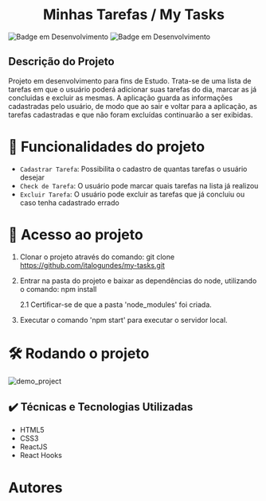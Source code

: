 <h1 align="center"> Minhas Tarefas / My Tasks </h1>

![Badge em Desenvolvimento](http://img.shields.io/static/v1?label=VERSAO&message=0.1&color=blue&style=for-the-badge)
![Badge em Desenvolvimento](http://img.shields.io/static/v1?label=STATUS&message=EM%20DESENVOLVIMENTO&color=GREEN&style=for-the-badge)

<h2>Descrição do Projeto</h2>
<p>Projeto em desenvolvimento para fins de Estudo. Trata-se de uma lista de tarefas em que o usuário poderá adicionar suas tarefas do dia, marcar as já concluidas e excluir as mesmas. A aplicação guarda as informações cadastradas pelo usuário, de modo que ao sair e voltar para a aplicação, as tarefas cadastradas e que não foram excluídas continuarão a ser exibidas.</p>

# :hammer: Funcionalidades do projeto

- `Cadastrar Tarefa`: Possibilita o cadastro de quantas tarefas o usuário desejar
- `Check de Tarefa`: O usuário pode marcar quais tarefas na lista já realizou
- `Excluir Tarefa`: O usuário pode excluir as tarefas que já concluiu ou caso tenha cadastrado errado

# 📁 Acesso ao projeto

1. Clonar o projeto através do comando:
   git clone https://github.com/italogundes/my-tasks.git

2. Entrar na pasta do projeto e baixar as dependências do node, utilizando o comando:
   npm install

   2.1 Certificar-se de que a pasta 'node_modules' foi criada.

3. Executar o comando 'npm start' para executar o servidor local.


# 🛠️ Rodando o projeto

![demo_project](https://user-images.githubusercontent.com/25756680/225981284-3b13450b-cb43-4e08-9bd7-4bab36b7b7fc.gif)

<h2>✔️ Técnicas e Tecnologias Utilizadas</h2>
<ul>
  <li>HTML5</li>
  <li>CSS3</li>
  <li>ReactJS</li>
  <li>React Hooks</li>
</ul>

# Autores
